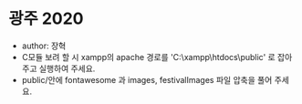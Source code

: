 # 광주 2020 

- author: 장혁
- C모듈 보려 할 시 xampp의 apache 경로를 'C:\xampp\htdocs\public' 로 잡아 주고 실행하여 주세요.
- public/안에 fontawesome 과 images, festivalImages 파일 압축을 풀어 주세요.

